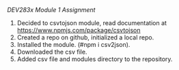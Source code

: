 *DEV283x Module 1 Assignment*

1) Decided to csvtojson module, read documentation at https://www.npmjs.com/package/csvtojson
2) Created a repo on github, initialized a local repo.
3) Installed the module. (#npm i csv2json).
4) Downloaded the csv file.
5) Added csv file and modules directory to the repository.
